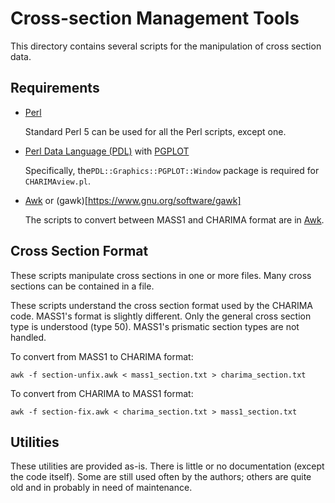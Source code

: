 # Cross-section Management Tools

This directory contains several scripts for the manipulation of cross
section data.  

## Requirements


* [Perl](https://www.perl.org)

  Standard Perl 5 can be used for all the Perl scripts, except one.

* [Perl Data Language (PDL)](http://pdl.perl.org) with
  [PGPLOT](http://search.cpan.org/~kgb/PGPLOT-2.18/PGPLOT.pm)
  
  Specifically, the`PDL::Graphics::PGPLOT::Window` package is required
  for `CHARIMAview.pl`.

* [Awk](https://en.wikipedia.org/wiki/AWK) or
  (gawk)[https://www.gnu.org/software/gawk] 
  
  The scripts to convert between MASS1 and CHARIMA format are in
  [Awk](https://en.wikipedia.org/wiki/AWK). 

## Cross Section Format

These scripts manipulate cross sections in one or more files.  Many
cross sections can be contained in a file.  

These scripts understand the cross section format used by the CHARIMA
code.  MASS1's format is slightly different.  Only the general cross
section type is understood (type 50). MASS1's prismatic section types
are not handled.

To convert from MASS1 to CHARIMA format:

```
awk -f section-unfix.awk < mass1_section.txt > charima_section.txt
```

To convert from CHARIMA to MASS1 format:

```
awk -f section-fix.awk < charima_section.txt > mass1_section.txt
```

## Utilities

These utilities are provided as-is. There is little or no
documentation (except the code itself).  Some are still used often by the
authors; others are quite old and in probably in need of maintenance.  

